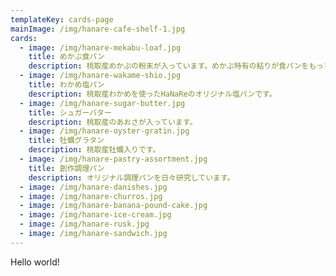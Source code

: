 ```yaml
---
templateKey: cards-page
mainImage: /img/hanare-cafe-shelf-1.jpg
cards:
  - image: /img/hanare-mekabu-loaf.jpg
    title: めかぶ食パン
    description: 桃取産めかぶの粉末が入っています。めかぶ特有の粘りが食パンをもっちりに。
  - image: /img/hanare-wakame-shio.jpg
    title: わかめ塩パン
    description: 桃取産わかめを使ったHaNaReのオリジナル塩パンです。
  - image: /img/hanare-sugar-butter.jpg
    title: シュガーバター
    description: 桃取産のあおさが入っています。
  - image: /img/hanare-oyster-gratin.jpg
    title: 牡蠣グラタン
    description: 桃取産牡蠣入りです。
  - image: /img/hanare-pastry-assortment.jpg
    title: 創作調理パン
    description: オリジナル調理パンを日々研究しています。
  - image: /img/hanare-danishes.jpg
  - image: /img/hanare-churros.jpg
  - image: /img/hanare-banana-pound-cake.jpg
  - image: /img/hanare-ice-cream.jpg
  - image: /img/hanare-rusk.jpg
  - image: /img/hanare-sandwich.jpg
---
```


Hello world!
